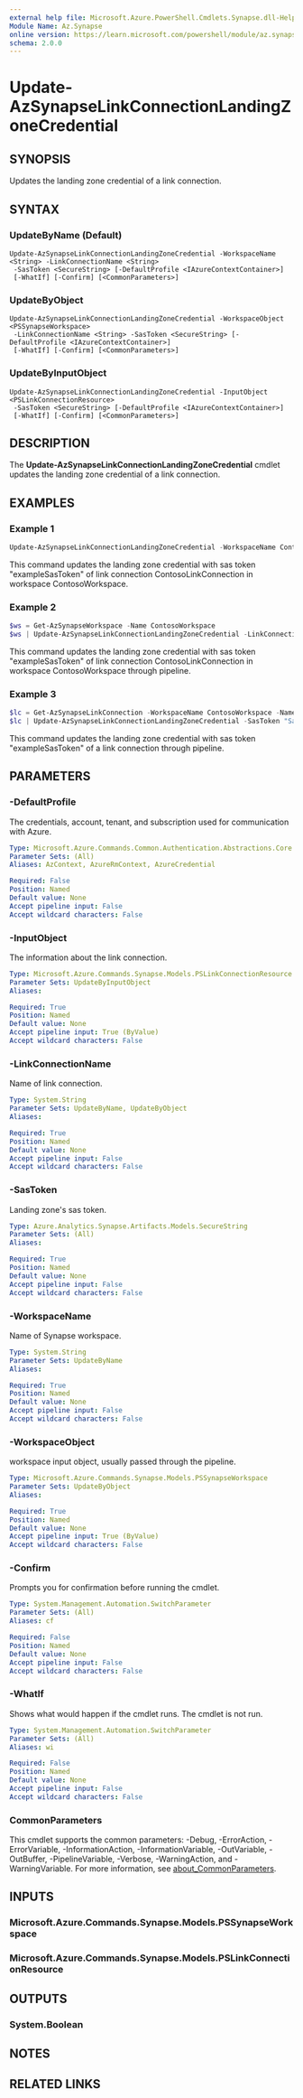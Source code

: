 ```yaml
---
external help file: Microsoft.Azure.PowerShell.Cmdlets.Synapse.dll-Help.xml
Module Name: Az.Synapse
online version: https://learn.microsoft.com/powershell/module/az.synapse/update-azsynapselinkconnectionlandingzonecredential
schema: 2.0.0
---
```


# Update-AzSynapseLinkConnectionLandingZoneCredential

## SYNOPSIS
Updates the landing zone credential of a link connection.

## SYNTAX

### UpdateByName (Default)
```
Update-AzSynapseLinkConnectionLandingZoneCredential -WorkspaceName <String> -LinkConnectionName <String>
 -SasToken <SecureString> [-DefaultProfile <IAzureContextContainer>]
 [-WhatIf] [-Confirm] [<CommonParameters>]
```

### UpdateByObject
```
Update-AzSynapseLinkConnectionLandingZoneCredential -WorkspaceObject <PSSynapseWorkspace>
 -LinkConnectionName <String> -SasToken <SecureString> [-DefaultProfile <IAzureContextContainer>]
 [-WhatIf] [-Confirm] [<CommonParameters>]
```

### UpdateByInputObject
```
Update-AzSynapseLinkConnectionLandingZoneCredential -InputObject <PSLinkConnectionResource>
 -SasToken <SecureString> [-DefaultProfile <IAzureContextContainer>]
 [-WhatIf] [-Confirm] [<CommonParameters>]
```

## DESCRIPTION
The **Update-AzSynapseLinkConnectionLandingZoneCredential** cmdlet updates the landing zone credential of a link connection.

## EXAMPLES

### Example 1
```powershell
Update-AzSynapseLinkConnectionLandingZoneCredential -WorkspaceName ContosoWorkspace -LinkConnectionName ContosoLinkConnection -SasToken "SampleSasToken"
```

This command updates the landing zone credential with sas token "exampleSasToken" of link connection ContosoLinkConnection in workspace ContosoWorkspace.

### Example 2
```powershell
$ws = Get-AzSynapseWorkspace -Name ContosoWorkspace
$ws | Update-AzSynapseLinkConnectionLandingZoneCredential -LinkConnectionName ContosoLinkConnection -SasToken "SampleSasToken"
```

This command updates the landing zone credential with sas token "exampleSasToken" of link connection ContosoLinkConnection in workspace ContosoWorkspace through pipeline.

### Example 3
```powershell
$lc = Get-AzSynapseLinkConnection -WorkspaceName ContosoWorkspace -Name ContosoLinkConnection
$lc | Update-AzSynapseLinkConnectionLandingZoneCredential -SasToken "SampleSasToken"
```

This command updates the landing zone credential with sas token "exampleSasToken" of a link connection through pipeline.

## PARAMETERS

### -DefaultProfile
The credentials, account, tenant, and subscription used for communication with Azure.

```yaml
Type: Microsoft.Azure.Commands.Common.Authentication.Abstractions.Core.IAzureContextContainer
Parameter Sets: (All)
Aliases: AzContext, AzureRmContext, AzureCredential

Required: False
Position: Named
Default value: None
Accept pipeline input: False
Accept wildcard characters: False
```

### -InputObject
The information about the link connection.

```yaml
Type: Microsoft.Azure.Commands.Synapse.Models.PSLinkConnectionResource
Parameter Sets: UpdateByInputObject
Aliases:

Required: True
Position: Named
Default value: None
Accept pipeline input: True (ByValue)
Accept wildcard characters: False
```

### -LinkConnectionName
Name of link connection.

```yaml
Type: System.String
Parameter Sets: UpdateByName, UpdateByObject
Aliases:

Required: True
Position: Named
Default value: None
Accept pipeline input: False
Accept wildcard characters: False
```

### -SasToken
Landing zone's sas token.

```yaml
Type: Azure.Analytics.Synapse.Artifacts.Models.SecureString
Parameter Sets: (All)
Aliases:

Required: True
Position: Named
Default value: None
Accept pipeline input: False
Accept wildcard characters: False
```

### -WorkspaceName
Name of Synapse workspace.

```yaml
Type: System.String
Parameter Sets: UpdateByName
Aliases:

Required: True
Position: Named
Default value: None
Accept pipeline input: False
Accept wildcard characters: False
```

### -WorkspaceObject
workspace input object, usually passed through the pipeline.

```yaml
Type: Microsoft.Azure.Commands.Synapse.Models.PSSynapseWorkspace
Parameter Sets: UpdateByObject
Aliases:

Required: True
Position: Named
Default value: None
Accept pipeline input: True (ByValue)
Accept wildcard characters: False
```

### -Confirm
Prompts you for confirmation before running the cmdlet.

```yaml
Type: System.Management.Automation.SwitchParameter
Parameter Sets: (All)
Aliases: cf

Required: False
Position: Named
Default value: None
Accept pipeline input: False
Accept wildcard characters: False
```

### -WhatIf
Shows what would happen if the cmdlet runs.
The cmdlet is not run.

```yaml
Type: System.Management.Automation.SwitchParameter
Parameter Sets: (All)
Aliases: wi

Required: False
Position: Named
Default value: None
Accept pipeline input: False
Accept wildcard characters: False
```

### CommonParameters
This cmdlet supports the common parameters: -Debug, -ErrorAction, -ErrorVariable, -InformationAction, -InformationVariable, -OutVariable, -OutBuffer, -PipelineVariable, -Verbose, -WarningAction, and -WarningVariable. For more information, see [about_CommonParameters](http://go.microsoft.com/fwlink/?LinkID=113216).

## INPUTS

### Microsoft.Azure.Commands.Synapse.Models.PSSynapseWorkspace

### Microsoft.Azure.Commands.Synapse.Models.PSLinkConnectionResource

## OUTPUTS

### System.Boolean

## NOTES

## RELATED LINKS
